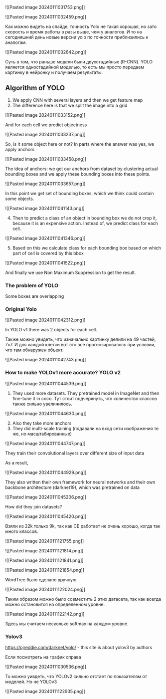 ![[Pasted image 20240111031753.png]]

![[Pasted image 20240111032459.png]]

Как можно видеть на слайде, точность Yolo не такая хорошая, но зато скорость и время работы в разы выше, чем у аналогов. И то на сегодняшний день новые версии yolo по точности приблизились к аналогам. 

![[Pasted image 20240111032642.png]]

Суть в том, что раньше модели были двухстадийные (R-CNN). YOLO является одностадийной моделью, то есть мы просто передаем картинку в нейронку и получаем результаты.

## Algorithm of YOLO

1) We apply CNN with several layers and then we get feature map
2) The difference here is that we split the image into a grid

![[Pasted image 20240111033152.png]]

And for each cell we predict objectness

![[Pasted image 20240111033237.png]]

So, is it some object here or not?
In parts where the answer was yes, we apply anchors

![[Pasted image 20240111033458.png]]

The idea of anchors: we get our anchors from dataset by clustering actual bounding boxes and we apply these bounding boxes into these points.


![[Pasted image 20240111033657.png]]

In this point we get set of bounding boxes, which we think could contain some objects.

![[Pasted image 20240111041143.png]]

4) Then to predict a class of an object in bounding box we do not crop it, because it is an expensive action. Instead of, we predict class for each cell.

![[Pasted image 20240111041346.png]]

5) Based on this we calculate class for each bounding box based on which part of cell is covered by this bbox

![[Pasted image 20240111041522.png]]

And finally we use Non Maximum Suppression to get the result.

### The  problem of YOLO

Some boxes are overlapping

### Original Yolo

![[Pasted image 20240111042312.png]]

In YOLO v1 there was 2 objects for each cell. 

Также можно увидеть, что изначально картинку делили на 49 частей, 7х7. И для каждой клетки вот это все прогнозировалось при условии, что там обнаружен объект.

![[Pasted image 20240111042743.png]]

### How to make YOLOv1 more accurate? YOLO v2

![[Pasted image 20240111044539.png]]

1) They used more datasets. They pretrained model in ImageNet and then fine-tune it in coco.
Тут стоит подчеркнуть, что количество классов также сильно увеличилось.

![[Pasted image 20240111044630.png]]

2) Also they take more anchors
3) They did multi-scale training (подавали на вход сети изображения те же, но масштабированные)

![[Pasted image 20240111044747.png]]

They train their convolutional layers over different size of input data

As a result, 

![[Pasted image 20240111044929.png]]

They also written their own framework for neural networks and their own backbone architecture (darknet19), which was pretrained on data

![[Pasted image 20240111045206.png]]

How did they join datasets?

![[Pasted image 20240111045420.png]]

Взяли из 22k только 9k, так как CE работает не очень хорошо, когда так много классов. 

![[Pasted image 20240111121755.png]]

![[Pasted image 20240111121814.png]]

![[Pasted image 20240111121841.png]]

![[Pasted image 20240111121854.png]]

WordTree было сделано вручную.

![[Pasted image 20240111122024.png]]

Таким образом можно было совместить 2 этих датасета, так как всегда можно остановится на определенном уровне.

![[Pasted image 20240111122142.png]]

Здесь мы считаем несколько softmax на каждом уровне.

### Yolov3

https://pjreddie.com/darknet/yolo/ - this site is about yolov3 by authors

Если посмотреть на график справа

![[Pasted image 20240111030536.png]]

То можно уивдеть, что YOLOv2 сильно отстает по показателям от моделей. Но не YOLOv3

![[Pasted image 20240111122935.png]]

